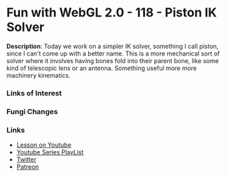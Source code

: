 # Fun with WebGL 2.0 - 118 - Piston IK Solver
**Description**:
Today we work on a simpler IK solver, something I call piston, since I can't come up with a better name. This is a more mechanical sort of solver where it involves having bones fold into their parent bone, like some kind of telescopic lens or an antenna. Something useful more more machinery kinematics.

### Links of Interest


### Fungi Changes


### Links
* [Lesson on Youtube](https://youtu.be/0wsYlNpXiP4)
* [Youtube Series PlayList](https://www.youtube.com/playlist?list=PLMinhigDWz6emRKVkVIEAaePW7vtIkaIF)
* [Twitter](https://twitter.com/SketchpunkLabs)
* [Patreon](https://www.patreon.com/sketchpunk)